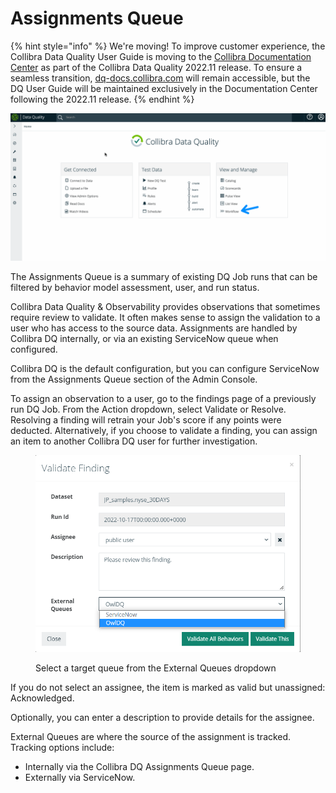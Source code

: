 # Assignments Queue

{% hint style="info" %}
We're moving! To improve customer experience, the Collibra Data Quality User Guide is moving to the [Collibra Documentation Center](https://productresources.collibra.com/docs/collibra/latest/Content/Home.htm) as part of the Collibra Data Quality 2022.11 release. To ensure a seamless transition, [dq-docs.collibra.com](../../) will remain accessible, but the DQ User Guide will be maintained exclusively in the Documentation Center following the 2022.11 release.&#x20;
{% endhint %}

![](../../.gitbook/assets/assignments.gif)

The Assignments Queue is a summary of existing DQ Job runs that can be filtered by behavior model assessment, user, and run status.

Collibra Data Quality & Observability provides observations that sometimes require review to validate. It often makes sense to assign the validation to a user who has access to the source data. Assignments are handled by Collibra DQ internally, or via an existing ServiceNow queue when configured.

Collibra DQ is the default configuration, but you can configure ServiceNow from the Assignments Queue section of the Admin Console.

To assign an observation to a user, go to the findings page of a previously run DQ Job. From the Action dropdown, select Validate or Resolve. Resolving a finding will retrain your Job's score if any points were deducted. Alternatively, if you choose to validate a finding, you can assign an item to another Collibra DQ user for further investigation.

<figure><img src="../../.gitbook/assets/dq-assingments-queue-validate-finding-workflow.png" alt=""><figcaption><p>Select a target queue from the External Queues dropdown</p></figcaption></figure>

If you do not select an assignee, the item is marked as valid but unassigned: Acknowledged.

Optionally, you can enter a description to provide details for the assignee.&#x20;

External Queues are where the source of the assignment is tracked. Tracking options include:

* Internally via the Collibra DQ Assignments Queue page.
* Externally via ServiceNow.
